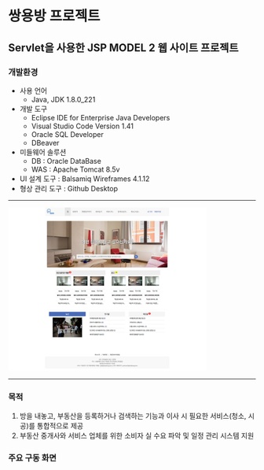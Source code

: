 쌍용방 프로젝트
=============
Servlet을 사용한 JSP MODEL 2 웹 사이트 프로젝트
-------------

### 개발환경

* 사용 언어
  * Java, JDK 1.8.0_221
* 개발 도구
  * Eclipse IDE for Enterprise Java Developers
  * Visual Studio Code Version 1.41
  * Oracle SQL Developer
  * DBeaver
* 미들웨어 솔루션
  * DB : Oracle DataBase
  * WAS : Apache Tomcat 8.5v
* UI 설계 도구 : Balsamiq Wireframes 4.1.12
* 형상 관리 도구 : Github Desktop 
<hr>
<img src="/images/main.png" width="80%" height="80%" alt="Main"></img>
<hr>

### 목적
1. 방을 내놓고, 부동산을 등록하거나 검색하는 기능과 이사 시 필요한 서비스(청소, 시공)를 통합적으로 제공
2. 부동산 중개사와 서비스 업체를 위한 소비자 실 수요 파악 및 일정 관리 시스템 지원

### 주요 구동 화면










